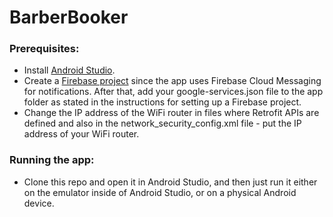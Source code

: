 <h1>BarberBooker</h1>

<h3>Prerequisites:</h3>
<ul>
  <li>Install <a href="https://developer.android.com/studio?gad_source=1&gclid=Cj0KCQjwzva1BhD3ARIsADQuPnVLDl7pvuZJGha9hwxGW4PFWbt7xTapJh_SwvthThDybV_IxZaGPHwaAq78EALw_wcB&gclsrc=aw.ds" target="_blank">Android Studio</a>.</li>
  <li>Create a <a href="https://console.firebase.google.com/" target="_blank">Firebase project</a> since the app uses Firebase Cloud Messaging for notifications. After that, add your google-services.json file to the app folder as stated in the instructions for setting up a Firebase project.</li>
  <li>Change the IP address of the WiFi router in files where Retrofit APIs are defined and also in the network_security_config.xml file - put the IP address of your WiFi router.</li>
</ul>


<h3>Running the app:</h3>
  <ul>
    <li>Clone this repo and open it in Android Studio, and then just run it either on the emulator inside of Android Studio, or on a physical Android device.</li>
  </ul>
